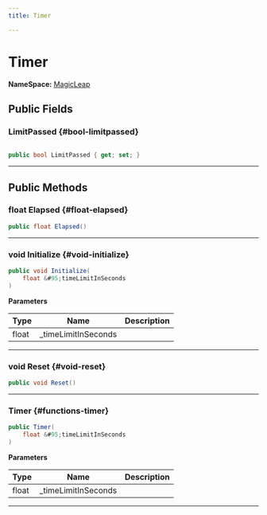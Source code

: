 ```yaml
---
title: Timer

---
```


# Timer



**NameSpace:** 
[MagicLeap](/versioned_docs/version-22-Mar-2023/unity-api/api/UnityEngine.XR.MagicLeap/UnityEngine.XR.MagicLeap.md) 








## Public Fields

### LimitPassed {#bool-limitpassed}

```csharp

public bool LimitPassed { get; set; }

```






-----------

## Public Methods

### float Elapsed {#float-elapsed}

```csharp
public float Elapsed()
```






-----------

### void Initialize {#void-initialize}

```csharp
public void Initialize(
    float &#95;timeLimitInSeconds
)
```


**Parameters**

| Type | Name  | Description  | 
|--|--|--|
| float |&#95;timeLimitInSeconds||






-----------

### void Reset {#void-reset}

```csharp
public void Reset()
```






-----------

###  Timer {#functions-timer}

```csharp
public Timer(
    float &#95;timeLimitInSeconds
)
```


**Parameters**

| Type | Name  | Description  | 
|--|--|--|
| float |&#95;timeLimitInSeconds||






-----------


